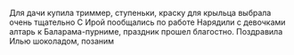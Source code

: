 Для дачи купила триммер, ступеньки, краску для крыльца выбрала очень тщательно
С Ирой пообщались по работе
Нарядили с девочками алтарь к Баларама-пурниме, праздник прошел благостно. Поздравила Илью шоколадом, позаним